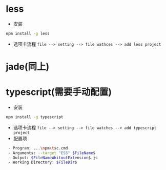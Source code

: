 # less
- 安装
``` bash
npm install -g less
``` 
- 选项卡流程 `file --> setting --> file wathces --> add less project`

# jade(同上)

# typescript(需要手动配置)
- 安装
```bash
npm install -g typescript
```
- 选项卡流程 `file --> setting --> file watches --> add typescript project`
- 配置项
``` bash 
 - Program: ...\npm\tsc.cmd 
 - Arguments: --target "ES5" $FileName$
 - Output: $FileNameWhitoutExtension$.js
 - Working Directory: $FileDir$
```